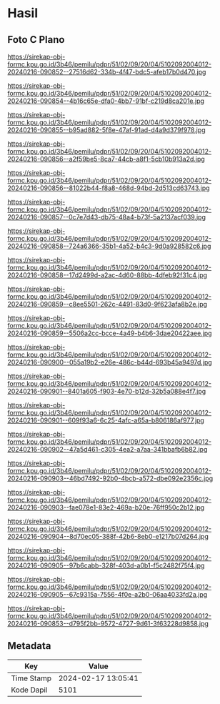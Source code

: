 # Hasil

## Foto C Plano

https://sirekap-obj-formc.kpu.go.id/3b46/pemilu/pdpr/51/02/09/20/04/5102092004012-20240216-090852--27516d62-334b-4f47-bdc5-afeb17b0d470.jpg

https://sirekap-obj-formc.kpu.go.id/3b46/pemilu/pdpr/51/02/09/20/04/5102092004012-20240216-090854--4b16c65e-dfa0-4bb7-91bf-c219d8ca201e.jpg

https://sirekap-obj-formc.kpu.go.id/3b46/pemilu/pdpr/51/02/09/20/04/5102092004012-20240216-090855--b95ad882-5f8e-47af-91ad-d4a9d379f978.jpg

https://sirekap-obj-formc.kpu.go.id/3b46/pemilu/pdpr/51/02/09/20/04/5102092004012-20240216-090856--a2f59be5-8ca7-44cb-a8f1-5cb10b913a2d.jpg

https://sirekap-obj-formc.kpu.go.id/3b46/pemilu/pdpr/51/02/09/20/04/5102092004012-20240216-090856--81022b44-f8a8-468d-94bd-2d513cd63743.jpg

https://sirekap-obj-formc.kpu.go.id/3b46/pemilu/pdpr/51/02/09/20/04/5102092004012-20240216-090857--0c7e7d43-db75-48a4-b73f-5a2137acf039.jpg

https://sirekap-obj-formc.kpu.go.id/3b46/pemilu/pdpr/51/02/09/20/04/5102092004012-20240216-090858--724a6366-35b1-4a52-b4c3-9d0a928582c6.jpg

https://sirekap-obj-formc.kpu.go.id/3b46/pemilu/pdpr/51/02/09/20/04/5102092004012-20240216-090858--17d2499d-a2ac-4d60-88bb-4dfeb92f31c4.jpg

https://sirekap-obj-formc.kpu.go.id/3b46/pemilu/pdpr/51/02/09/20/04/5102092004012-20240216-090859--c8ee5501-262c-4491-83d0-9f623afa8b2e.jpg

https://sirekap-obj-formc.kpu.go.id/3b46/pemilu/pdpr/51/02/09/20/04/5102092004012-20240216-090859--5506a2cc-bcce-4a49-b4b6-3dae20422aee.jpg

https://sirekap-obj-formc.kpu.go.id/3b46/pemilu/pdpr/51/02/09/20/04/5102092004012-20240216-090900--055a19b2-e26e-486c-b44d-693b45a9497d.jpg

https://sirekap-obj-formc.kpu.go.id/3b46/pemilu/pdpr/51/02/09/20/04/5102092004012-20240216-090901--8401a605-f903-4e70-b12d-32b5a088e4f7.jpg

https://sirekap-obj-formc.kpu.go.id/3b46/pemilu/pdpr/51/02/09/20/04/5102092004012-20240216-090901--609f93a6-6c25-4afc-a65a-b806186af977.jpg

https://sirekap-obj-formc.kpu.go.id/3b46/pemilu/pdpr/51/02/09/20/04/5102092004012-20240216-090902--47a5d461-c305-4ea2-a7aa-341bbafb6b82.jpg

https://sirekap-obj-formc.kpu.go.id/3b46/pemilu/pdpr/51/02/09/20/04/5102092004012-20240216-090903--46bd7492-92b0-4bcb-a572-dbe092e2356c.jpg

https://sirekap-obj-formc.kpu.go.id/3b46/pemilu/pdpr/51/02/09/20/04/5102092004012-20240216-090903--fae078e1-83e2-469a-b20e-76ff950c2b12.jpg

https://sirekap-obj-formc.kpu.go.id/3b46/pemilu/pdpr/51/02/09/20/04/5102092004012-20240216-090904--8d70ec05-388f-42b6-8eb0-e1217b07d264.jpg

https://sirekap-obj-formc.kpu.go.id/3b46/pemilu/pdpr/51/02/09/20/04/5102092004012-20240216-090905--97b6cabb-328f-403d-a0b1-f5c2482f75f4.jpg

https://sirekap-obj-formc.kpu.go.id/3b46/pemilu/pdpr/51/02/09/20/04/5102092004012-20240216-090905--67c9315a-7556-4f0e-a2b0-06aa4033fd2a.jpg

https://sirekap-obj-formc.kpu.go.id/3b46/pemilu/pdpr/51/02/09/20/04/5102092004012-20240216-090853--d795f2bb-9572-4727-9d61-3f63228d9858.jpg


## Metadata

| Key        | Value               |
| ---------- | ------------------- |
| Time Stamp | 2024-02-17 13:05:41 |
| Kode Dapil | 5101                |



